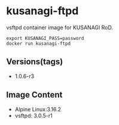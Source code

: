 # kusanagi-ftpd

vsftpd container image for KUSANAGI RoD.
```
export KUSANAGI_PASS=password
docker run kusanagi-ftpd
```

## Versions(tags)
- 1.0.6-r3

## Image Content
- Alpine Linux:3.16.2
- vsftpd: 3.0.5-r1

